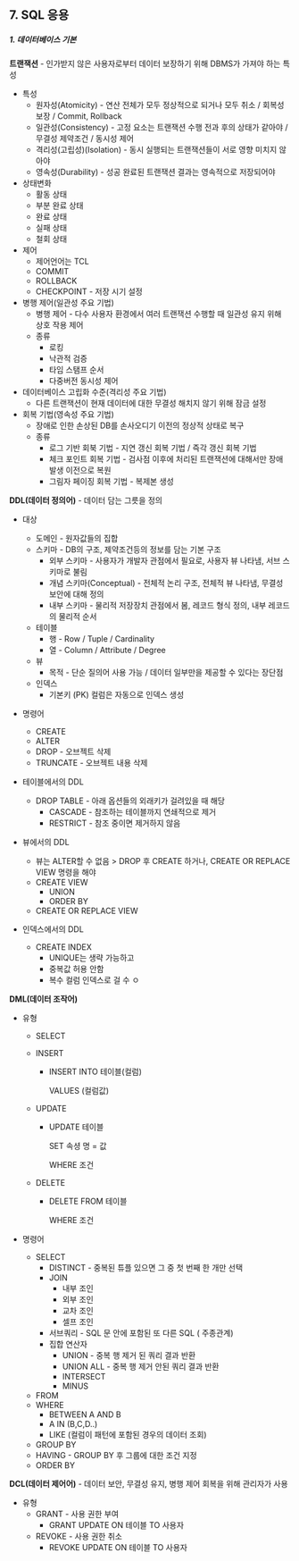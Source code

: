 ## 7. SQL 응용



##### 1. 데이터베이스 기본



**트랜잭션** - 인가받지 않은 사용자로부터 데이터 보장하기 위해 DBMS가 가져야 하는 특성

- 특성
  - 원자성(Atomicity) - 연산 전체가 모두 정상적으로 되거나 모두 취소 / 회복성 보장 / Commit, Rollback
  - 일관성(Consistency) - 고정 요소는 트랜잭션 수행 전과 후의 상태가 같아야 / 무결성 제약조건 / 동시성 제어
  - 격리성(고립성)(Isolation) - 동시 실행되는 트랜잭션들이 서로 영향 미치지 않아야
  - 영속성(Durability) - 성공 완료된 트랜잭션 결과는 영속적으로 저장되어야 
- 상태변화
  - 활동 상태
  - 부분 완료 상태
  - 완료 상태
  - 실패 상태
  - 철회 상태
- 제어
  - 제어언어는 TCL
  - COMMIT
  - ROLLBACK
  - CHECKPOINT - 저장 시기 설정
- 병행 제어(일관성 주요 기법)
  - 병행 제어 - 다수 사용자 환경에서 여러 트랜잭션 수행할 때 일관성 유지 위해 상호 작용 제어
  - 종류
    - 로킹
    - 낙관적 검증
    - 타임 스탬프 순서
    - 다중버전 동시성 제어
- 데이터베이스 고립화 수준(격리성 주요 기법)
  - 다른 트랜잭션이 현재 데이터에 대한 무결성 해치지 않기 위해 잠금 설정
- 회복 기법(영속성 주요 기법)
  - 장애로 인한 손상된 DB를 손사오디기 이전의 정상적 상태로 복구
  - 종류
    - 로그 기반 회북 기법 - 지연 갱신 회복 기법 / 즉각 갱신 회복 기법
    - 체크 포인트 회복 기법 - 검사점 이후에 처리된 트랜잭션에 대해서만 장애 발생 이전으로 복원
    - 그림자 페이징 회복 기법 - 복제본 생성



**DDL(데이터 정의어)** - 데이터 담는 그릇을 정의

- 대상
  - 도메인 - 원자값들의 집합
  - 스키마 - DB의 구조, 제약조건등의 정보를 담는 기본 구조
    - 외부 스키마 - 사용자가 개발자 관점에서 필요로, 사용자 뷰 나타냄, 서브 스키마로 불림
    - 개념 스키마(Conceptual) - 전체적 논리 구조, 전체적 뷰 나타냄, 무결성 보안에 대해 정의
    - 내부 스키마 - 물리적 저장장치 관점에서 봄, 레코드 형식 정의, 내부 레코드의 물리적 순서 
  - 테이블 
    - 행 - Row / Tuple / Cardinality
    - 열 - Column / Attribute / Degree
  - 뷰
    - 목적 - 단순 질의어 사용 가능 / 데이터 일부만을 제공할 수 있다는 장단점
  - 인덱스
    - 기본키 (PK) 컬럼은 자동으로 인덱스 생성
- 명령어
  - CREATE
  - ALTER
  - DROP - 오브젝트 삭제
  - TRUNCATE - 오브젝트 내용 삭제

- 테이블에서의 DDL
  - DROP TABLE - 아래 옵션들의 외래키가 걸려있을 때 해당 
    - CASCADE - 참조하는 테이블까지 연쇄적으로 제거
    - RESTRICT - 참조 중이면 제거하지 않음
- 뷰에서의 DDL
  - 뷰는 ALTER할 수 없음 > DROP 후 CREATE 하거나, CREATE OR REPLACE VIEW 명령을 해야
  - CREATE VIEW
    - UNION
    - ORDER BY
  - CREATE OR REPLACE VIEW
- 인덱스에서의 DDL
  - CREATE INDEX
    - UNIQUE는 생략 가능하고
    - 중복값 허용 안함
    - 복수 컬럼 인덱스로 걸 수 ㅇ



**DML(데이터 조작어)**

- 유형

  - SELECT

  - INSERT

    - INSERT INTO 테이블(컬럼)

      VALUES (컬럼값)

  - UPDATE

    - UPDATE 테이블

      SET 속셩 명 = 값

      WHERE 조건

  - DELETE

    - DELETE FROM 테이블

      WHERE  조건

- 명령어

  - SELECT
    - DISTINCT - 중복된 튜플 있으면 그 중 첫 번째 한 개만 선택
    - JOIN
      - 내부 조인
      - 외부 조인
      - 교차 조인
      - 셀프 조인
    - 서브쿼리 - SQL 문 안에 포함된 또 다른 SQL ( 주종관계)
    - 집합 연산자
      - UNION - 중복 행 제거 된 쿼리 결과 반환
      - UNION ALL - 중복 행 제거 안된 쿼리 결과 반환
      - INTERSECT
      - MINUS
  - FROM
  - WHERE
    - BETWEEN A AND B
    - A IN (B,C,D..)
    - LIKE (컬럼이 패턴에 포함된 경우의 데이터 조회)
  - GROUP BY
  - HAVING - GROUP BY 후 그룹에 대한 조건 지정
  - ORDER BY



**DCL(데이터 제어어)** - 데이터 보안, 무결성 유지, 병행 제어 회복을 위해 관리자가 사용

- 유형
  - GRANT - 사용 권한 부여
    - GRANT UPDATE ON 테이블 TO 사용자
  - REVOKE - 사용 권한 취소
    - REVOKE UPDATE ON  테이블 TO 사용자
